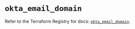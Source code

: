 # `okta_email_domain`

Refer to the Terraform Registry for docs: [`okta_email_domain`](https://registry.terraform.io/providers/okta/okta/4.6.3/docs/resources/email_domain).
